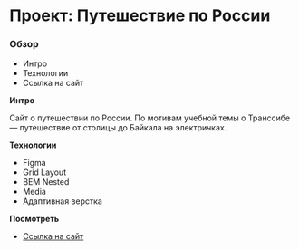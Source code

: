 # Проект: Путешествие по России

### Обзор
* Интро
* Технологии
* Ссылка на сайт

**Интро**

Сайт о путешествии по России. По мотивам учебной темы о Транссибе — путешествие от столицы до Байкала на электричках.

**Технологии**

* Figma
* Grid Layout
* BEM Nested
* Media
* Адаптивная верстка


**Посмотреть**

* [Ссылка на сайт](https://diana-msft.github.io/another-project-2035)
